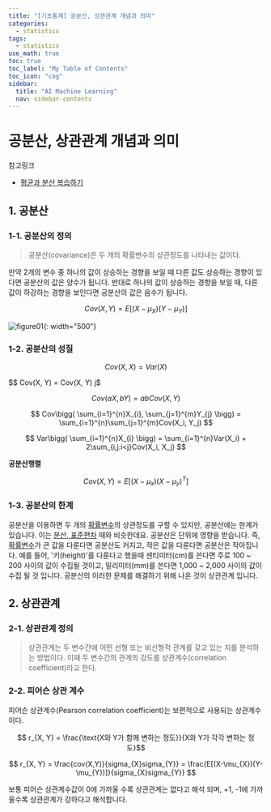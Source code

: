```yaml
---
title: "[기초통계] 공분산, 상관관계 개념과 의미" 
categories:
  - statistics
tags:
  - statistics
use_math: true
toc: true
toc_label: "My Table of Contents"
toc_icon: "cog"
sidebar:
  title: "AI Machine Learning"
  nav: sidebar-contents
---
```


# 공분산, 상관관계 개념과 의미

참고링크
* [평균과 분산 복습하기](https://losskatsu.github.io/statistics/mean-vairance/)

## 1. 공분산

### 1-1. 공분산의 정의 

> 공분산(covariance)은 두 개의 확률변수의 상관정도를 나타내는 값이다. 

만약 2개의 변수 중 하나의 값이 상승하는 경향을 보일 때 다른 값도 상승하는 경향이 있다면 공분산의 값은 양수가 됩니다. 
반대로 하나의 값이 상승하는 경향을 보일 때, 다른 값이 하강하는 경향을 보인다면 공분산의 값은 음수가 됩니다.

$$ Cov(X,Y) = E[(X-\mu_{X})(Y-\mu_{Y})] $$

![figure01](){: width="500"}

### 1-2. 공분산의 성질

$$ Cov(X, X) = Var(X) $$ 

$$ Cov(X, Y) = Cov(X, Y) j$ 

$$ Cov(aX, bY) = abCov(X, Y) $$ 

$$ Cov\bigg( \sum_{i=1}^{n}X_{i}, \sum_{j=1}^{m}Y_{j} \bigg) = \sum_{i=1}^{n}\sum_{j=1}^{m}Cov(X_i, Y_j) $$ 

$$ Var\bigg( \sum_{i=1}^{n}X_{i} \bigg) = \sum_{i=1}^{n}Var(X_i) + 2\sum_{i,j:i<j}Cov(X_i, X_j) $$

**공분산행렬**

$$ Cov(X, Y) = E[(X-\mu_{x})(X-\mu_{y})^{T}] $$

### 1-3. 공분산의 한계

공분산을 이용하면 두 개의 [확률변수](https://losskatsu.github.io/statistics/random-variable/)의 상관정도를 구할 수 있지만, 
공분산에는 한계가 있습니다. 이는 [분산, 표준편차](https://losskatsu.github.io/statistics/mean-vairance/) 때와 비슷한데요. 
공분산은 단위에 영향을 받습니다. 
즉, [확률변수](https://losskatsu.github.io/statistics/random-variable/)가 큰 값을 다룬다면 공분산도 커지고, 
작은 값을 다룬다면 공분산은 작아집니다. 
예를 들어, '키(height)'를 다룬다고 했을때 센티미터(cm)를 쓴다면 주로 100 ~ 200 사이의 값이 수집될 것이고, 
밀리미터(mm)를 쓴다면 1,000 ~ 2,000 사이의 값이 수집 될 것 입니다. 
공분산의 이러한 문제를 해결하기 위해 나온 것이 상관관계 입니다.

## 2. 상관관계

### 2-1. 상관관계 정의

> 상관관계는 두 변수간에 어떤 선형 또는 비선형적 관계를 갖고 있는 지를 분석하는 방법이다. 이때 두 변수간의 관계의 강도를 상관계수(correlation coefficient)라고 한다. 

### 2-2. 피어슨 상관 계수

피어슨 상관계수(Pearson correlation coefficient)는 보편적으로 사용되는 상관계수이다. 

$$ r_{X, Y} = \frac{\text{X와 Y가 함께 변하는 정도}}{X와 Y가 각각 변하는 정도}$$ 

$$ r_{X, Y} = \frac{cov(X,Y)}{sigma_{X}sigma_{Y}} = \frac{E[(X-\mu_{X})(Y-\mu_{Y})]}{sigma_{X}sigma_{Y}} $$


보통 피어슨 상관계수값이 0에 가까울 수록 상관관계는 없다고 해석 되며, 
+1, -1에 가까울수록 상관관계가 강하다고 해석합니다.
